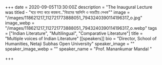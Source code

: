 +++
date = 2020-09-05T13:30:00Z
description = "The Inaugural Lecture was titled - \"ঘরে বসত করে কয়জনা..\"বিভ্রমের স্বরলিপি ও ভারতীয় লেখক\""
image = "/images/118621217_112721773888051_7943240390114196317_o.jpg"
image_webp = "/images/118621217_112721773888051_7943240390114196317_o.webp"
tags = ["Indian Literature", "Multilingual", "Comparative Literature"]
title = "Multiple voices of Indian Literature"
[[speakers]]
bio = "Director, School of Humanities, Netaji Subhas Open University"
speaker_image = ""
speaker_image_webp = ""
speaker_name = "Prof. Manankumar Mandal "

+++
